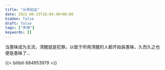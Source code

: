 ```yaml
---
title: "从来如此"
date: 2022-06-25T16:04:40+08:00
hidden: false
draft: false
tags: ["失神"]
keywords: []
---
```


当愚昧成为主流，清醒就是犯罪。以致于所用清醒的人都开始装愚昧，久而久之也便是愚昧了...

{{< bilibili 684953979 >}}

